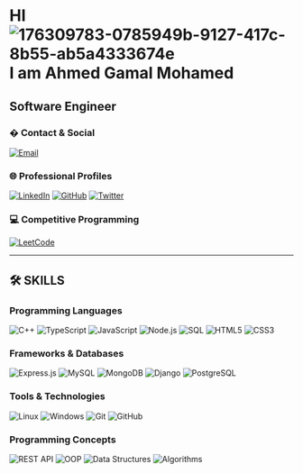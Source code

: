 # HI ![176309783-0785949b-9127-417c-8b55-ab5a4333674e](https://github.com/user-attachments/assets/cbfa1a10-40b4-405e-a4aa-6733ed1e7358) I am Ahmed Gamal Mohamed
## Software Engineer

### � Contact & Social

[![Email](https://img.shields.io/badge/Email-D14836?style=for-the-badge&logo=gmail&logoColor=white)](mailto:ahmed241gamal@gmail.com)

### 🌐 Professional Profiles

[![LinkedIn](https://img.shields.io/badge/LinkedIn-0077B5?style=for-the-badge&logo=linkedin&logoColor=white)](https://www.linkedin.com/in/ahmed-gamal-70757b249)
[![GitHub](https://img.shields.io/badge/GitHub-100000?style=for-the-badge&logo=github&logoColor=white)](https://github.com/Ahmed-Gamal-Mohammed)
[![Twitter](https://img.shields.io/badge/Twitter-1DA1F2?style=for-the-badge&logo=twitter&logoColor=white)](https://x.com/GamalAhmed61927)

### 💻 Competitive Programming

[![LeetCode](https://img.shields.io/badge/LeetCode-FFA116?style=for-the-badge&logo=leetcode&logoColor=black)](https://leetcode.com/u/Ahmed_Gamal_Mohamed/)

---

## 🛠️ SKILLS

### Programming Languages

![C++](https://img.shields.io/badge/C%2B%2B-00599C?style=for-the-badge&logo=c%2B%2B&logoColor=white)
![TypeScript](https://img.shields.io/badge/TypeScript-007ACC?style=for-the-badge&logo=typescript&logoColor=white)
![JavaScript](https://img.shields.io/badge/JavaScript-F7DF1E?style=for-the-badge&logo=javascript&logoColor=black)
![Node.js](https://img.shields.io/badge/Node.js-43853D?style=for-the-badge&logo=node.js&logoColor=white)
![SQL](https://img.shields.io/badge/SQL-4479A1?style=for-the-badge&logo=mysql&logoColor=white)
![HTML5](https://img.shields.io/badge/HTML5-E34F26?style=for-the-badge&logo=html5&logoColor=white)
![CSS3](https://img.shields.io/badge/CSS3-1572B6?style=for-the-badge&logo=css3&logoColor=white)

### Frameworks & Databases

![Express.js](https://img.shields.io/badge/Express.js-404D59?style=for-the-badge&logo=express&logoColor=white)
![MySQL](https://img.shields.io/badge/MySQL-00000F?style=for-the-badge&logo=mysql&logoColor=white)
![MongoDB](https://img.shields.io/badge/MongoDB-4EA94B?style=for-the-badge&logo=mongodb&logoColor=white)
![Django](https://img.shields.io/badge/Django-092E20?style=for-the-badge&logo=django&logoColor=white)
![PostgreSQL](https://img.shields.io/badge/PostgreSQL-316192?style=for-the-badge&logo=postgresql&logoColor=white)

### Tools & Technologies

![Linux](https://img.shields.io/badge/Linux-FCC624?style=for-the-badge&logo=linux&logoColor=black)
![Windows](https://img.shields.io/badge/Windows-0078D6?style=for-the-badge&logo=windows&logoColor=white)
![Git](https://img.shields.io/badge/Git-F05032?style=for-the-badge&logo=git&logoColor=white)
![GitHub](https://img.shields.io/badge/GitHub-100000?style=for-the-badge&logo=github&logoColor=white)

### Programming Concepts

![REST API](https://img.shields.io/badge/REST_API-02569B?style=for-the-badge&logo=rest&logoColor=white)
![OOP](https://img.shields.io/badge/OOP-FF6B6B?style=for-the-badge&logo=object-oriented&logoColor=white)
![Data Structures](https://img.shields.io/badge/Data_Structures-4ECDC4?style=for-the-badge&logo=datastructures&logoColor=white)
![Algorithms](https://img.shields.io/badge/Algorithms-45B7D1?style=for-the-badge&logo=algorithms&logoColor=white)
